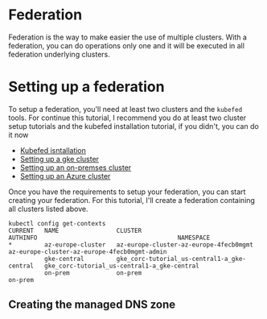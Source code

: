 # Federation
Federation is the way to make easier the use of multiple clusters. With a federation, you can do operations only one and it will be executed in all federation underlying clusters.

# Setting up a federation

To setup a federation, you'll need at least two clusters and the `kubefed` tools. For continue this tutorial, I recommend you do at least two cluster setup tutorials and the kubefed installation tutorial, if you didn't, you can do it now
- [Kubefed isntallation](https://github.com/walteraa/kubernetes_tutorials/#kubernetes-federation-administratorkubefed)
- [Setting up a gke cluster](../k8s-gke)
- [Setting up an on-premses cluster](../k8s-on-prem)
- [Setting up an Azure cluster](../k8s-azure)

Once you have the requirements to setup your federation, you can start creating your federation. For this tutorial, I'll create a federation containing all clusters listed above.

```
kubectl config get-contexts
CURRENT   NAME                CLUSTER                                       AUTHINFO                                       NAMESPACE
*         az-europe-cluster   az-europe-cluster-az-europe-4fecb0mgmt        az-europe-cluster-az-europe-4fecb0mgmt-admin
          gke-central         gke_corc-tutorial_us-central1-a_gke-central   gke_corc-tutorial_us-central1-a_gke-central
          on-prem             on-prem                                       on-prem
```

## Creating the managed DNS zone


